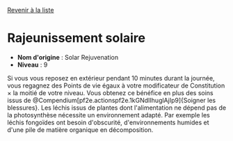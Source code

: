[Revenir à la liste](list.md)

# Rajeunissement solaire

 * **Nom d'origine** : Solar Rejuvenation
 * **Niveau** : 9


<p><span id="ctl00_MainContent_DetailedOutput">Si vous vous reposez en extérieur pendant 10 minutes durant la journée, vous regagnez des Points de vie égaux à votre modificateur de Constitution × la moitié de votre niveau. Vous obtenez ce bénéfice en plus des soins issus de @Compendium[pf2e.actionspf2e.1kGNdIIhuglAjIp9]{Soigner les blessures}. Les léchis issus de plantes dont l'alimentation ne dépend pas de la photosynthèse nécessite un environnement adapté. Par exemple les léchis fongoïdes ont besoin d'obscurité, d'environnements humides et d'une pile de matière organique en décomposition.&nbsp;</span></p>